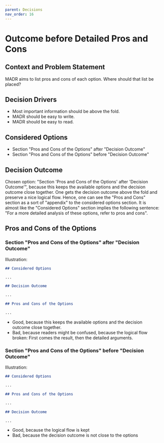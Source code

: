 ```yaml
---
parent: Decisions
nav_order: 16
---
```

# Outcome before Detailed Pros and Cons

## Context and Problem Statement

MADR aims to list pros and cons of each option.
Where should that list be placed?

## Decision Drivers

* Most important information should be above the fold.
* MADR should be easy to write.
* MADR should be easy to read.

## Considered Options

* Section "Pros and Cons of the Options" after "Decision Outcome"
* Section "Pros and Cons of the Options" before "Decision Outcome"

## Decision Outcome

Chosen option: "Section 'Pros and Cons of the Options' after 'Decision Outcome'", because this keeps the available options and the decision outcome close together.
One gets the decision outcome above the fold and preserve a nice logical flow.
Hence, one can see the "Pros and Cons" section as a sort of "appendix" to the considered options section.
It is almost like the "Considered Options" section implies the following sentence: "For a more detailed analysis of these options, refer to pros and cons".

## Pros and Cons of the Options

### Section "Pros and Cons of the Options" after "Decision Outcome"

Illustration:

```markdown
## Considered Options

...

## Decision Outcome

...

## Pros and Cons of the Options

...
```

* Good, because this keeps the available options and the decision outcome close together.
* Bad, because readers might be confused, because the logical flow broken: First comes the result, then the detailed arguments.

### Section "Pros and Cons of the Options" before "Decision Outcome"

Illustration:

```markdown
## Considered Options

...

## Pros and Cons of the Options

...

## Decision Outcome

...
```

* Good, because the logical flow is kept
* Bad, because the decision outcome is not close to the options
